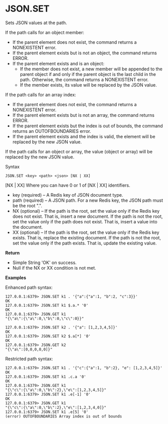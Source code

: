 # JSON\.SET<a name="json-set"></a>

Sets JSON values at the path\.

If the path calls for an object member:
+ If the parent element does not exist, the command returns a NONEXISTENT error\.
+ If the parent element exists but is not an object, the command returns ERROR\.
+ If the parent element exists and is an object:
  +  If the member does not exist, a new member will be appended to the parent object if and only if the parent object is the last child in the path\. Otherwise, the command returns a NONEXISTENT error\.
  +  If the member exists, its value will be replaced by the JSON value\.

If the path calls for an array index:
+ If the parent element does not exist, the command returns a NONEXISTENT error\.
+ If the parent element exists but is not an array, the command returns ERROR\.
+ If the parent element exists but the index is out of bounds, the command returns an OUTOFBOUNDARIES error\.
+ If the parent element exists and the index is valid, the element will be replaced by the new JSON value\.

If the path calls for an object or array, the value \(object or array\) will be replaced by the new JSON value\.

Syntax

```
JSON.SET <key> <path> <json> [NX | XX] 
```

\[NX \| XX\] Where you can have 0 or 1 of \[NX \| XX\] identifiers\.
+ key \(required\) – A Redis key of JSON document type\.
+ path \(required\) – A JSON path\. For a new Redis key, the JSON path must be the root "\."\.
+ NX \(optional\) – If the path is the root, set the value only if the Redis key does not exist\. That is, insert a new document\. If the path is not the root, set the value only if the path does not exist\. That is, insert a value into the document\.
+ XX \(optional\) – If the path is the root, set the value only if the Redis key exists\. That is, replace the existing document\. If the path is not the root, set the value only if the path exists\. That is, update the existing value\.

**Return**
+ Simple String 'OK' on success\.
+ Null if the NX or XX condition is not met\.

**Examples**

 Enhanced path syntax:

```
127.0.0.1:6379> JSON.SET k1 . '{"a":{"a":1, "b":2, "c":3}}'
OK
127.0.0.1:6379> JSON.SET k1 $.a.* '0'
OK
127.0.0.1:6379> JSON.GET k1
"{\"a\":{\"a\":0,\"b\":0,\"c\":0}}"

127.0.0.1:6379> JSON.SET k2 . '{"a": [1,2,3,4,5]}'
OK
127.0.0.1:6379> JSON.SET k2 $.a[*] '0'
OK
127.0.0.1:6379> JSON.GET k2
"{\"a\":[0,0,0,0,0]}"
```

 Restricted path syntax:

```
127.0.0.1:6379> JSON.SET k1 . '{"c":{"a":1, "b":2}, "e": [1,2,3,4,5]}'
OK
127.0.0.1:6379> JSON.SET k1 .c.a '0'
OK
127.0.0.1:6379> JSON.GET k1
"{\"c\":{\"a\":0,\"b\":2},\"e\":[1,2,3,4,5]}"
127.0.0.1:6379> JSON.SET k1 .e[-1] '0'
OK
127.0.0.1:6379> JSON.GET k1
"{\"c\":{\"a\":0,\"b\":2},\"e\":[1,2,3,4,0]}"
127.0.0.1:6379> JSON.SET k1 .e[5] '0'
(error) OUTOFBOUNDARIES Array index is out of bounds
```